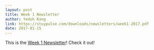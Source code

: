 ```yaml
---
layout: post
title: Week 1 Newsletter
author: Yedoh Kang
link: https://stuypulse.com/downloads/newsletters/week1-2017.pdf
date: 2017-01-15
---
```

This is the [Week 1 Newsletter](/downloads/newsletters/week1-2017.pdf)! Check it out!
